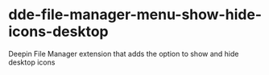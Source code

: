# dde-file-manager-menu-show-hide-icons-desktop
Deepin File Manager extension that adds the option to show and hide desktop icons
